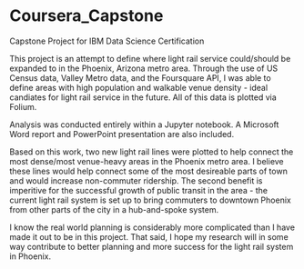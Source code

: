 # Coursera_Capstone
Capstone Project for IBM Data Science Certification

This project is an attempt to define where light rail service could/should be expanded to in the Phoenix, Arizona metro area. Through the use of US Census data, Valley Metro data, and the Foursquare API, I was able to define areas with high population and walkable venue density - ideal candiates for light rail service in the future. All of this data is plotted via Folium. 

Analysis was conducted entirely within a Jupyter notebook. A Microsoft Word report and PowerPoint presentation are also included.

Based on this work, two new light rail lines were plotted to help connect the most dense/most venue-heavy areas in the Phoenix metro area. I believe these lines would help connect some of the most desireable parts of town and would increase non-commuter ridership. The second benefit is imperitive for the successful growth of public transit in the area - the current light rail system is set up to bring commuters to downtown Phoenix from other parts of the city in a hub-and-spoke system.

I know the real world planning is considerably more complicated than I have made it out to be in this project. That said, I hope my research will in some way contribute to better planning and more success for the light rail system in Phoenix.
